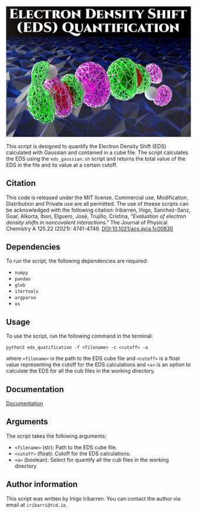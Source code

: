 ![EDS quantification cover](./figures/cover.png)

This script is designed to quantify the Electron Density Shift (EDS) calculated with Gaussian and contained in a cube file. The script calculates the EDS using the `eds_gaussian.sh` script and returns the total value of the EDS in the file and its value at a certain cutoff.

## Citation

This code is released under the MIT license. Commercial use, Modification, Distribution and Private use are all permitted. 
The use of theese scripts can be acknowledged with the following citation: 
Iribarren, Iñigo, Sanchez-Sanz, Goar, Alkorta, Ibon, Elguero, José, Trujillo, Cristina, *"Evaluation of electron density shifts in noncovalent interactions."* The Journal of Physical Chemistry A 125.22 (2021): 4741-4749. [DOI:10.1021/acs.jpca.1c00830](https://pubs.acs.org/doi/full/10.1021/acs.jpca.1c00830)

## Dependencies

To run the script, the following dependencies are required:

- `numpy`
- `pandas`
- `glob`
- `itertools`
- `argparse`
- `os`

## Usage

To use the script, run the following command in the terminal:

```
python3 eds_quatification -f <filename> -c <cutoff> -a
```

where `<filename>` is the path to the EDS cube file and `<cutoff>` is a float value representing the cutoff for the EDS calculations and `<a>` is an option to calculate the EDS for all the cub files in the working directory.

## Documentation

[Documentation](./docs/_build/html/index.html)

## Arguments

The script takes the following arguments:

- `<filename>` (str): Path to the EDS cube file.
- `<cutoff>` (float): Cutoff for the EDS calculations.
- `<a>` (boolean): Select for quantify all the cub files in the working directory

## Author information

This script was written by Inigo Iribarren. You can contact the author via email at `iribarri@tcd.ie`.

